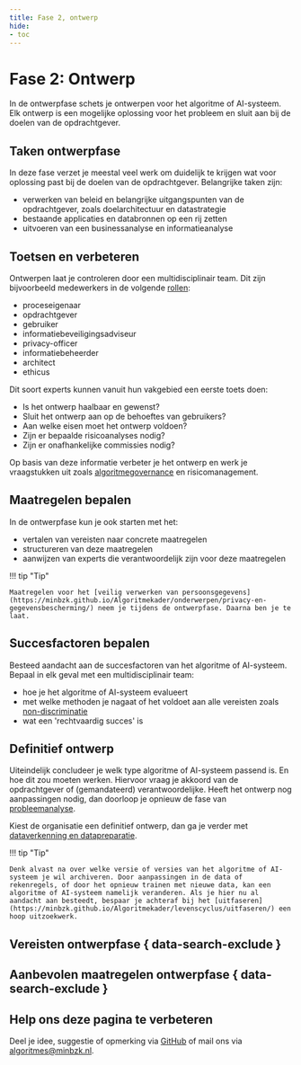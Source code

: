 ```yaml
---
title: Fase 2, ontwerp
hide:
- toc
---
```


# Fase 2: Ontwerp
In de ontwerpfase schets je ontwerpen voor het algoritme of AI-systeem. Elk ontwerp is een mogelijke oplossing voor het probleem en sluit aan bij de doelen van de opdrachtgever.

## Taken ontwerpfase
In deze fase verzet je meestal veel werk om duidelijk te krijgen wat voor oplossing past bij de doelen van de opdrachtgever. Belangrijke taken zijn:

* verwerken van beleid en belangrijke uitgangspunten van de opdrachtgever, zoals doelarchitectuur en datastrategie
* bestaande applicaties en databronnen op een rij zetten
* uitvoeren van een businessanalyse en informatieanalyse

## Toetsen en verbeteren
Ontwerpen laat je controleren door een multidisciplinair team. Dit zijn bijvoorbeeld medewerkers in de volgende [rollen](https://minbzk.github.io/Algoritmekader/rollen/):

* proceseigenaar
* opdrachtgever
* gebruiker
* informatiebeveiligingsadviseur
* privacy-officer
* informatiebeheerder
* architect
* ethicus

Dit soort experts kunnen vanuit hun vakgebied een eerste toets doen:

* Is het ontwerp haalbaar en gewenst?
* Sluit het ontwerp aan op de behoeftes van gebruikers?
* Aan welke eisen moet het ontwerp voldoen?
* Zijn er bepaalde risicoanalyses nodig?
* Zijn er onafhankelijke commissies nodig?

Op basis van deze informatie verbeter je het ontwerp en werk je vraagstukken uit zoals [algoritmegovernance](https://minbzk.github.io/Algoritmekader/onderwerpen/governance/) en risicomanagement.

## Maatregelen bepalen
In de ontwerpfase kun je ook starten met het:

* vertalen van vereisten naar concrete maatregelen
* structureren van deze maatregelen
* aanwijzen van experts die verantwoordelijk zijn voor deze maatregelen

!!! tip "Tip"

    Maatregelen voor het [veilig verwerken van persoonsgegevens](https://minbzk.github.io/Algoritmekader/onderwerpen/privacy-en-gegevensbescherming/) neem je tijdens de ontwerpfase. Daarna ben je te laat.

## Succesfactoren bepalen
Besteed aandacht aan de succesfactoren van het algoritme of AI-systeem. Bepaal in elk geval met een multidisciplinair team:

* hoe je het algoritme of AI-systeem evalueert
* met welke methoden je nagaat of het voldoet aan alle vereisten zoals [non-discriminatie](https://minbzk.github.io/Algoritmekader/onderwerpen/bias-en-non-discriminatie/)
* wat een 'rechtvaardig succes' is

## Definitief ontwerp
Uiteindelijk concludeer je welk type algoritme of AI-systeem passend is. En hoe dit zou moeten werken. Hiervoor vraag je akkoord van de opdrachtgever of (gemandateerd) verantwoordelijke.
Heeft het ontwerp nog aanpassingen nodig, dan doorloop je opnieuw de fase van [probleemanalyse](https://minbzk.github.io/Algoritmekader/levenscyclus/probleemanalyse/).

Kiest de organisatie een definitief ontwerp, dan ga je verder met [dataverkenning en datapreparatie](https://minbzk.github.io/Algoritmekader/levenscyclus/dataverkenning-en-datapreparatie/).

!!! tip "Tip"

    Denk alvast na over welke versie of versies van het algoritme of AI-systeem je wil archiveren. Door aanpassingen in de data of rekenregels, of door het opnieuw trainen met nieuwe data, kan een algoritme of AI-systeem namelijk veranderen. Als je hier nu al aandacht aan besteedt, bespaar je achteraf bij het [uitfaseren](https://minbzk.github.io/Algoritmekader/levenscyclus/uitfaseren/) een hoop uitzoekwerk.

## Vereisten ontwerpfase { data-search-exclude }

<!-- list_vereisten levenscyclus/ontwerp no-rol no-levenscyclus no-search no-onderwerp -->

## Aanbevolen maatregelen ontwerpfase { data-search-exclude }

<!-- list_maatregelen levenscyclus/ontwerp no-rol no-levenscyclus no-search no-onderwerp -->


## Help ons deze pagina te verbeteren
Deel je idee, suggestie of opmerking via [GitHub](https://github.com/MinBZK/Algoritmekader/issues/new/choose) of mail ons via [algoritmes@minbzk.nl](mailto:algoritmes@minbzk.nl).

